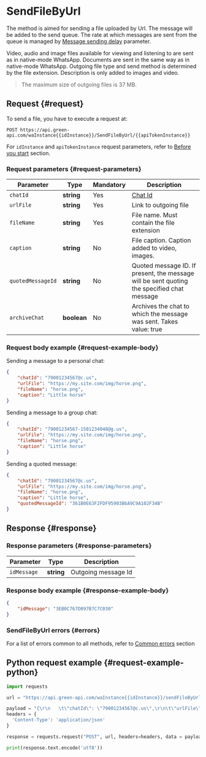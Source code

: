 # SendFileByUrl

The method is aimed for sending a file uploaded by Url.
The message will be added to the send queue.
The rate at which messages are sent from the queue is managed by [Message sending delay](../send-messages-delay.md) parameter.

Video, audio and image files available for viewing and listening to are sent as in native-mode WhatsApp.
Documents are sent in the same way as in native-mode WhatsApp.
Outgoing file type and send method is determined by the file extension. 
Description is only added to images and video.

> The maximum size of outgoing files is 37 MB. 

## Request {#request}

To send a file, you have to execute a request at:
```
POST https://api.green-api.com/waInstance{{idInstance}}/SendFileByUrl/{{apiTokenInstance}}
```

For `idInstance` and `apiTokenInstance` request parameters, refer to [Before you start](../../before-start.md#parameters) section.

### Request parameters {#request-parameters}

Parameter | Type | Mandatory | Description
----- | ----- | ----- | -----
`chatId` | **string** | Yes | [Chat Id](../chat-id.md)
`urlFile` | **string** | Yes | Link to outgoing file
`fileName` | **string** | Yes | File name. Must contain the file extension
`caption` | **string** | No | File caption. Caption added to video, images.
`quotedMessageId` | **string** | No | Quoted message ID. If present, the message will be sent quoting the specified chat message
`archiveChat` | **boolean** | No | Archives the chat to which the message was sent. Takes value: true|false

### Request body example {#request-example-body}

Sending a message to a personal chat:
```json
{
    "chatId": "79001234567@c.us",
    "urlFile": "https://my.site.com/img/horse.png",
    "fileName": "horse.png",
    "caption": "Little horse"
}
```

Sending a message to a group chat:
```json
{
    "chatId": "79001234567-1581234048@g.us",
    "urlFile": "https://my.site.com/img/horse.png",
    "fileName": "horse.png",
    "caption": "Little horse"
}
```

Sending a quoted message:
```json
{
    "chatId": "79001234567@с.us",
    "urlFile": "https://my.site.com/img/horse.png",
    "fileName": "horse.png",
    "caption": "Little horse",
    "quotedMessageId": "361B0E63F2FDF95903B6A9C9A102F34B"
}
```

## Response {#response}

### Response parameters {#response-parameters}

Parameter | Type |  Description
----- | ----- | ----- 
`idMessage ` | **string** | Outgoing message Id 

### Response body example {#response-example-body}

```json
{
    "idMessage": "3EB0C767D097B7C7C030"
}
```

### SendFileByUrl errors {#errors}

For a list of errors common to all methods, refer to [Common errors](../common-errors.md) section

## Python request example  {#request-example-python}

```python
import requests

url = "https://api.green-api.com/waInstance{{idInstance}}/sendFileByUrl/{{apiTokenInstance}}"

payload = "{\r\n   \t\"chatId\": \"79001234567@c.us\",\r\n\t\"urlFile\": \"https://avatars.mds.yandex.net/get-pdb/477388/77f64197-87d2-42cf-9305-14f49c65f1da/s375\",\r\n\t\"fileName\": \"horse.png\",\r\n\t\"caption\": \"little horse\"\r\n}"
headers = {
  'Content-Type': 'application/json'
}

response = requests.request("POST", url, headers=headers, data = payload)

print(response.text.encode('utf8'))
```
